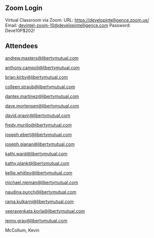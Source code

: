 
## Zoom Login

Virtual Classroom via Zoom:
URL: https://developintelligence.zoom.us/
Email: devintel-zoom-10@developintelligence.com
Password: Deve10P$202!



## Attendees

andrew.masters@libertymutual.com

anthony.campoli@libertymutual.com

brian.kirby@libertymutual.com
 
colleen.straub@libertymutual.com

dantex.martinez@libertymutual.com

dave.mortensen@libertymutual.com

david.grayjr@libertymutual.com

fredy.murillo@libertymutual.com

joseph.ebert@libertymutual.com

joseph.gianan@libertymutual.com

kathi.ward@libertymutual.com

kathy.plank@libertymutual.com

kellie.whitley@libertymutual.com

michael.nieman@libertymutual.com

naudina.punch@libertymutual.com

rama.kulkarni@libertymutual.com

veeravenkata.korla@libertymutual.com

jenny.gray@libertymutual.com

McCollum, Kevin